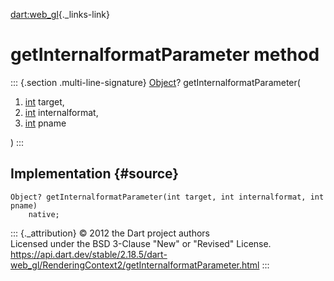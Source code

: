 [dart:web\_gl](../../dart-web_gl/dart-web_gl-library){._links-link}

getInternalformatParameter method
=================================

::: {.section .multi-line-signature}
[Object](../../dart-core/object-class)? getInternalformatParameter(

1.  [int](../../dart-core/int-class) target,
2.  [int](../../dart-core/int-class) internalformat,
3.  [int](../../dart-core/int-class) pname

)
:::

Implementation {#source}
--------------

``` {.language-dart data-language="dart"}
Object? getInternalformatParameter(int target, int internalformat, int pname)
    native;
```

::: {._attribution}
© 2012 the Dart project authors\
Licensed under the BSD 3-Clause \"New\" or \"Revised\" License.\
<https://api.dart.dev/stable/2.18.5/dart-web_gl/RenderingContext2/getInternalformatParameter.html>
:::
